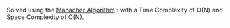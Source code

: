 ​Solved using the [Manacher Algorithm](https://www.scaler.com/topics/data-structures/manachers-algorithm/) : with a Time Complexity of O(N) and Space Complexity of O(N).​

